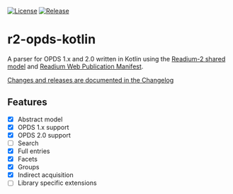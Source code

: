 [![License](https://img.shields.io/badge/License-BSD%203--Clause-blue.svg)](/LICENSE)
[![Release](https://jitpack.io/v/readium/r2-opds-kotlin.svg)](https://jitpack.io/#readium/r2-opds-kotlin)
# r2-opds-kotlin

A parser for OPDS 1.x and 2.0 written in Kotlin using the [Readium-2 shared model](https://github.com/readium/r2-shared-kotlin) 
and [Readium Web Publication Manifest](https://github.com/readium/webpub-manifest).

[Changes and releases are documented in the Changelog](CHANGELOG.md)

## Features

- [x] Abstract model
- [x] OPDS 1.x support
- [x] OPDS 2.0 support
- [ ] Search
- [x] Full entries
- [x] Facets
- [x] Groups
- [x] Indirect acquisition
- [ ] Library specific extensions

